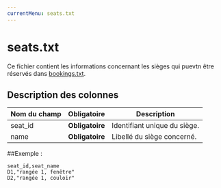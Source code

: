 ```yaml
---
currentMenu: seats.txt
---
```


# seats.txt

Ce fichier contient les informations concernant les sièges qui puevtn être réservés dans  [bookings.txt](bookings.txt.html).

## Description des colonnes

| Nom du champ              |  Obligatoire    |  Description |
|---------------------------|:---------------:|--------------|
| seat_id                   | **Obligatoire** |  Identifiant unique du siège.|
| name                      | **Obligatoire** |  Libellé du siège concerné.|


##Exemple :

```
seat_id,seat_name
D1,"rangée 1, fenêtre"
D2,"rangée 1, couloir"
```
